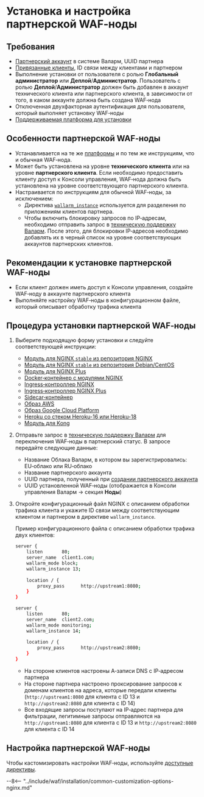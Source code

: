[waf-mode-instr]:                   ../admin-ru/configure-wallarm-mode.md
[logging-instr]:                    ../admin-ru/configure-logging.md
[proxy-balancer-instr]:             ../admin-ru/using-proxy-or-balancer-ru.md
[scanner-whitelisting-instr]:       ../admin-ru/scanner-ips-whitelisting.md
[process-time-limit-instr]:         ../admin-ru/configure-parameters-ru.md#wallarm_process_time_limit
[dynamic-dns-resolution-nginx]:     ../admin-ru/configure-dynamic-dns-resolution-nginx.md

# Установка и настройка партнерской WAF‑ноды

## Требования

* [Партнерский аккаунт](creating-partner-account.md) в системе Валарм, UUID партнера
* [Привязанные клиенты](connecting-clients.md), ID связи между клиентами и партнером
* Выполнение установки от пользователя с ролью **Глобальный администратор** или **Деплой**/**Администратор**. Пользователь с ролью **Деплой**/**Администратор** должен быть добавлен в аккаунт технического клиента или партнерского клиента, в зависимости от того, в каком аккаунте должна быть создана WAF‑нода
* Отключенная двухфакторная аутентификация для пользователя, который выполняет установку WAF‑ноды
* [Поддерживаемая платформа для установки](../admin-ru/supported-platforms.md)

## Особенности партнерской WAF‑ноды

* Устанавливается на те же [платформы](../admin-ru/supported-platforms.md) и по тем же инструкциям, что и обычная WAF‑нода.
* Может быть установлена на уровне **технического клиента** или на уровне **партнерского клиента**. Если необходимо предоставить клиенту доступ к Консоли управления, WAF‑нода должна быть установлена на уровне соответствующего партнерского клиента.
* Настраивается по инструкциям для обычной WAF‑ноды, за исключением:
    * Директива [`wallarm_instance`](../admin-ru/configure-parameters-ru.md#wallarm_instance) используется для разделения по приложениям клиентов партнера.
    * Чтобы включить блокировку запросов по IP‑адресам, необходимо отправить запрос в [техническую поддержку Валарм](mailto:support@wallarm.ru). После этого, для блокировки IP‑адресов необходимо добавлять их в черный список на уровне соответствующих аккаунтов партнерских клиентов.

## Рекомендации к установке партнерской WAF‑ноды

* Если клиент должен иметь доступ к Консоли управления, создайте WAF‑ноду в аккаунте партнерского клиента
* Выполняйте настройку WAF‑ноды в конфигурационном файле, который описывает обработку трафика клиента

## Процедура установки партнерской WAF‑ноды

1. Выберите подходящую форму установки и следуйте соответствующей инструкции:
      * [Модуль для NGINX `stable` из репозитория NGINX](../waf-installation/nginx/dynamic-module.md)
      * [Модуль для NGINX `stable` из репозитория Debian/CentOS](../waf-installation/nginx/dynamic-module-from-distr.md)
      * [Модуль для NGINX Plus](../waf-installation/nginx-plus.md)
      * [Docker‑контейнер с модулями NGINX](../admin-ru/installation-docker-ru.md)
      * [Ingress‑контроллер NGINX](../admin-ru/installation-kubernetes-ru.md)
      * [Ingress‑контроллер NGINX Plus](../admin-ru/installation-guides/ingress-plus/introduction.md)
      * [Sidecar‑контейнер](../admin-ru/installation-guides/kubernetes/wallarm-sidecar-container.md)
      * [Образ AWS](../admin-ru/installation-ami-ru.md)
      * [Образ Google Cloud Platform](../admin-ru/installation-gcp-ru.md)
      * [Heroku со стеком Heroku-16 или Heroku-18](../admin-ru/installation-heroku-ru.md)
      * [Модуль для Kong](../admin-ru/installation-kong-ru.md)
2. Отправьте запрос в [техническую поддержку Валарм](mailto:support@wallarm.ru) для переключения WAF‑ноды в партнерский статус. В запросе передайте следующие данные:
    * Название Облака Валарм, в котором вы зарегистрировались: EU‑облако или RU‑облако
    * Название партнерского аккаунта
    * UUID партнера, полученный при [создании партнерского аккаунта](creating-partner-account.md#шаг-2-получите-доступ-к-партнерскому-аккаунту-и-параметры-для-настройки-wafнод)
    * UUID установленной WAF‑ноды (отображается в Консоли управления Валарм → секция **Ноды**)
3. Откройте конфигурационный файл NGINX с описанием обработки трафика клиента и укажите ID связи между соответствующим клиентом и партнером в директиве `wallarm_instance`.
    
    Пример конфигурационного файла с описанием обработки трафика двух клиентов:

    ```bash
    server {
        listen       80;
        server_name  client1.com;
        wallarm_mode block;
        wallarm_instance 13;
        
        location / {
            proxy_pass      http://upstream1:8080;
        }
    }
    
    server {
        listen       80;
        server_name  client2.com;
        wallarm_mode monitoring;
        wallarm_instance 14;
        
        location / {
            proxy_pass      http://upstream2:8080;
        }
    }
    ```

    * На стороне клиентов настроены A‑записи DNS с IP‑адресом партнера
    * На стороне партнера настроено проксирование запросов к доменам клиентов на адреса, которые передали клиенты (`http://upstream1:8080` для клиента с ID 13 и `http://upstream2:8080` для клиента с ID 14)
    * Все входящие запросы поступают на IP‑адрес партнера для фильтрации, легитимные запросы отправляются на `http://upstream1:8080` для клиента с ID 13 и `http://upstream2:8080` для клиента с ID 14

## Настройка партнерской WAF‑ноды

Чтобы кастомизировать настройки WAF‑ноды, используйте [доступные директивы](../admin-ru/configure-parameters-ru.md).

--8<-- "../include/waf/installation/common-customization-options-nginx.md"
